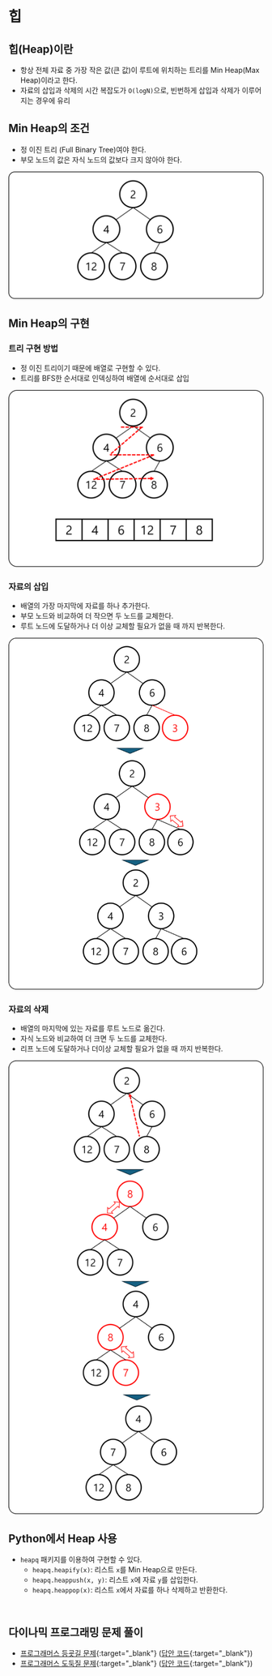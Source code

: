 # 힙

## 힙(Heap)이란

- 항상 전체 자료 중 가장 작은 값(큰 값)이 루트에 위치하는 트리를 Min Heap(Max Heap)이라고 한다.
- 자료의 삽입과 삭제의 시간 복잡도가 `O(logN)`으로, 빈번하게 삽입과 삭제가 이루어지는 경우에 유리

## Min Heap의 조건

- 정 이진 트리 (Full Binary Tree)여야 한다.
- 부모 노드의 값은 자식 노드의 값보다 크지 않아야 한다.

![Min Heap](img/section3/1.png)

## Min Heap의 구현

### 트리 구현 방법

- 정 이진 트리이기 때문에 배열로 구현할 수 있다.
- 트리를 BFS한 순서대로 인덱싱하여 배열에 순서대로 삽입

![트리 구현](img/section3/2.png)

### 자료의 삽입

- 배열의 가장 마지막에 자료를 하나 추가한다.
- 부모 노드와 비교하여 더 작으면 두 노드를 교체한다.
- 루트 노드에 도달하거나 더 이상 교체할 필요가 없을 때 까지 반복한다.

![자료의 삽입](img/section3/3.png)

### 자료의 삭제

- 배열의 마지막에 있는 자료를 루트 노드로 옮긴다.
- 자식 노드와 비교하여 더 크면 두 노드를 교체한다.
- 리프 노드에 도달하거나 더이상 교체할 필요가 없을 때 까지 반복한다.

![자료의 삭제](img/section3/4.png)


## Python에서 Heap 사용

- `heapq` 패키지를 이용하여 구현할 수 있다.
    - `heapq.heapify(x)`: 리스트 `x`를 Min Heap으로 만든다.
    - `heapq.heappush(x, y)`: 리스트 `x`에 자료 `y`를 삽입한다.
    - `heapq.heappop(x)`: 리스트 `x`에서 자료를 하나 삭제하고 반환한다.

``` python
```

``` python
```


## 다이나믹 프로그래밍 문제 풀이

- [프로그래머스 등굣길 문제](https://school.programmers.co.kr/learn/courses/30/lessons/42898){:target="_blank"} ([답안 코드](https://github.com/abel-shin/pccp-python/blob/main/src/extra/Solution3.py){:target="_blank"})
- [프로그래머스 도둑질 문제](https://school.programmers.co.kr/learn/courses/30/lessons/42897){:target="_blank"} ([답안 코드](https://github.com/abel-shin/pccp-python/blob/main/src/extra/Solution4.py){:target="_blank"})
